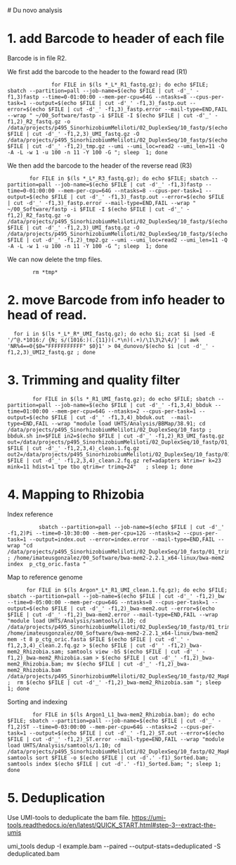# Du novo analysis


# 1. add Barcode to header of each file
Barcode is in file R2.

We first add the barcode to the header to the foward read (R1)

                  for FILE in $(ls *_L*_R1_fastq.gz); do echo $FILE; sbatch --partition=pall --job-name=$(echo $FILE | cut -d'_' -f1,3)fastp --time=0-01:00:00 --mem-per-cpu=64G --ntasks=8 --cpus-per-task=1 --output=$(echo $FILE | cut -d'_' -f1,3)_fastp.out --error=$(echo $FILE | cut -d'_' -f1,3)_fastp.error --mail-type=END,FAIL --wrap " ~/00_Software/fastp -i $FILE -I $(echo $FILE | cut -d'_' -f1,2)_R2_fastq.gz -o /data/projects/p495_SinorhizobiumMeliloti/02_DuplexSeq/10_fastp/$(echo $FILE | cut -d'_' -f1,2,3)_UMI_fastq.gz -O /data/projects/p495_SinorhizobiumMeliloti/02_DuplexSeq/10_fastp/$(echo $FILE | cut -d'_' -f1,2)_tmp.gz --umi --umi_loc=read2 --umi_len=11 -Q -A -L -w 1 -u 100 -n 11 -Y 100 -G "; sleep  1; done

We then add the barcode to the header of the reverse read (R3)

           for FILE in $(ls *_L*_R3_fastq.gz); do echo $FILE; sbatch --partition=pall --job-name=$(echo $FILE | cut -d'_' -f1,3)fastp --time=0-01:00:00 --mem-per-cpu=64G --ntasks=8 --cpus-per-task=1 --output=$(echo $FILE | cut -d'_' -f1,3)_fastp.out --error=$(echo $FILE | cut -d'_' -f1,3)_fastp.error --mail-type=END,FAIL --wrap " ~/00_Software/fastp -i $FILE -I $(echo $FILE | cut -d'_' -f1,2)_R2_fastq.gz -o /data/projects/p495_SinorhizobiumMeliloti/02_DuplexSeq/10_fastp/$(echo $FILE | cut -d'_' -f1,2,3)_UMI_fastq.gz -O /data/projects/p495_SinorhizobiumMeliloti/02_DuplexSeq/10_fastp/$(echo $FILE | cut -d'_' -f1,2)_tmp2.gz --umi --umi_loc=read2 --umi_len=11 -Q -A -L -w 1 -u 100 -n 11 -Y 100 -G "; sleep  1; done


We can now delete the tmp files.

            rm *tmp*

# 2. move Barcode from info header to head of read.

      for i in $(ls *_L*_R*_UMI_fastq.gz); do echo $i; zcat $i |sed -E '/^@.*1016:/ {N; s/(1016:)(.{11})(.*\n)(.+)/\1\3\2\4/}' | awk 'NR%4==0{$0="FFFFFFFFFFF" $0}1' > 04_dunovo/$(echo $i |cut -d'_' -f1,2,3)_UMI2_fastq.gz ; done



# 3. Trimming and quality filter

            for FILE in $(ls *_R1_UMI_fastq.gz); do echo $FILE; sbatch --partition=pall --job-name=$(echo $FILE | cut -d'_' -f1,3,4)_bbduk --time=01:00:00 --mem-per-cpu=64G --ntasks=2 --cpus-per-task=1 --output=$(echo $FILE | cut -d'_' -f1,3,4)_bbduk.out  --mail-type=END,FAIL --wrap "module load UHTS/Analysis/BBMap/38.91; cd /data/projects/p495_SinorhizobiumMeliloti/02_DuplexSeq/10_fastp ;  bbduk.sh in=$FILE in2=$(echo $FILE | cut -d'_' -f1,2)_R3_UMI_fastq.gz out=/data/projects/p495_SinorhizobiumMeliloti/02_DuplexSeq/10_fastp/01_trimmedfiles/$(echo $FILE | cut -d'_' -f1,2,3,4)_clean.1.fq.gz out2=/data/projects/p495_SinorhizobiumMeliloti/02_DuplexSeq/10_fastp/01_trimmedfiles/$(echo $FILE | cut -d'_' -f1,2,3,4)_clean.2.fq.gz ref=adapters ktrim=r k=23 mink=11 hdist=1 tpe tbo qtrim=r trimq=24"   ; sleep 1; done

     
# 4. Mapping to Rhizobia

Index reference 

              sbatch --partition=pall --job-name=$(echo $FILE | cut -d'_' -f1,2)Pi --time=0-10:30:00 --mem-per-cpu=12G --ntasks=2 --cpus-per-task=1 --output=index.out --error=index.error --mail-type=END,FAIL --wrap "cd /data/projects/p495_SinorhizobiumMeliloti/02_DuplexSeq/10_fastp/01_trimmedfiles/ ; /home/imateusgonzalez/00_Software/bwa-mem2-2.2.1_x64-linux/bwa-mem2 index  p_ctg_oric.fasta "




Map to reference genome

          for FILE in $(ls Argon*_L*_R1_UMI_clean.1.fq.gz); do echo $FILE; sbatch --partition=pall --job-name=$(echo $FILE | cut -d'_' -f1,2)_bw --time=0-05:00:00 --mem-per-cpu=64G --ntasks=8 --cpus-per-task=1 --output=$(echo $FILE | cut -d'_' -f1,2)_bwa-mem2.out --error=$(echo $FILE | cut -d'_' -f1,2)_bwa-mem2.error --mail-type=END,FAIL --wrap "module load UHTS/Analysis/samtools/1.10; cd /data/projects/p495_SinorhizobiumMeliloti/02_DuplexSeq/10_fastp/01_trimmedfiles; /home/imateusgonzalez/00_Software/bwa-mem2-2.2.1_x64-linux/bwa-mem2 mem -t 8 p_ctg_oric.fasta $FILE $(echo $FILE | cut -d'_' -f1,2,3,4)_clean.2.fq.gz > $(echo $FILE | cut -d'_' -f1,2)_bwa-mem2_Rhizobia.sam; samtools view -bS $(echo $FILE | cut -d'_' -f1,2)_bwa-mem2_Rhizobia.sam > $(echo $FILE | cut -d'_' -f1,2)_bwa-mem2_Rhizobia.bam; mv $(echo $FILE | cut -d'_' -f1,2)_bwa-mem2_Rhizobia.bam /data/projects/p495_SinorhizobiumMeliloti/02_DuplexSeq/10_fastp/02_MapRhizobiaDirect/ ;  rm $(echo $FILE | cut -d'_' -f1,2)_bwa-mem2_Rhizobia.sam "; sleep  1; done

Sorting and indexing

            for FILE in $(ls Argon1_L1_bwa-mem2_Rhizobia.bam); do echo $FILE; sbatch --partition=pall --job-name=$(echo $FILE | cut -d'_' -f1,2)ST --time=0-03:00:00 --mem-per-cpu=64G --ntasks=2 --cpus-per-task=1 --output=$(echo $FILE | cut -d'_' -f1,2)_ST.out --error=$(echo $FILE | cut -d'_' -f1,2)_ST.error --mail-type=END,FAIL --wrap "module load UHTS/Analysis/samtools/1.10; cd /data/projects/p495_SinorhizobiumMeliloti/02_DuplexSeq/10_fastp/02_MapRhizobiaDirect; samtools sort $FILE -o $(echo $FILE | cut -d'.' -f1)_Sorted.bam; samtools index $(echo $FILE | cut -d'.' -f1)_Sorted.bam; "; sleep 1; done


# 5. Deduplication 

Use UMI-tools to deduplicate the bam file. https://umi-tools.readthedocs.io/en/latest/QUICK_START.html#step-3--extract-the-umis

umi_tools dedup -I example.bam --paired --output-stats=deduplicated -S deduplicated.bam
